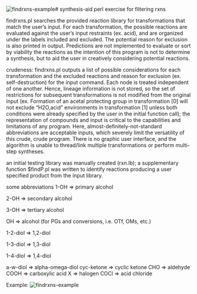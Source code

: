 ![findrxns-example](https://github.com/lianx2/synthesis-aid/assets/69220047/f29e5916-4fc2-4608-89b7-ecea292a11cd)# synthesis-aid
perl exercise for filtering rxns

findrxns.pl searches the provided reaction library for transformations that match the user’s input. For each transformation, the possible reactions are evaluated against the user’s input restraints (ex. acid), and are organized under the labels included and excluded. The potential reason for exclusion is also printed in output. Predictions are not implemented to evaluate or sort by viability the reactions as the intention of this program is not to determine a synthesis, but to aid the user in creatively considering potential reactions.

crudeness: findrxns.pl outputs a list of possible considerations for each transformation and the excluded reactions and reason for exclusion (ex. self-destruction) for the input command. Each node is treated independent of one another. Hence, lineage information is not stored, so the set of restrictions for subsequent transformations is not modified from the original input (ex. Formation of an acetal protecting group in transformation [0] will not exclude “H2O,acid” environments in transformation [1] unless both conditions were already specified by the user in the initial function call); the representation of compounds and input is critical to the capabilities and limitations of any program. Here, almost-definitely-not-standard abbreviations are acceptable inputs, which severely limit the versatility of this crude, crude program. There is no graphic user interface, and the algorithm is unable to thread/link multiple transformations or perform multi-step syntheses.

an initial testing library was manually created (rxn.lb); a supplementary function $findP.pl was written to identify reactions producing a user specified product from the input library.

some abbreviations
1-OH	=> primary alcohol

2-OH  => secondary alcohol

3-OH  => tertiary alcohol

OH    => alcohol (for PGs and conversions, i.e. OTf, OMs, etc.)

1-2-diol  => 1,2-diol

1-3-diol  => 1,3-diol

1-4-diol  => 1,4-diol

a-w-diol  => alpha-omega-diol
cyc-ketone  => cyclic ketone
CHO	  => aldehyde
COOH  => carboxylic acid
X	    => halogen
COCl	=> acid chloride

Example: ![findrxns-example](https://github.com/lianx2/synthesis-aid/assets/69220047/2e0a8127-6f00-48c9-aae6-96cae235460b)

